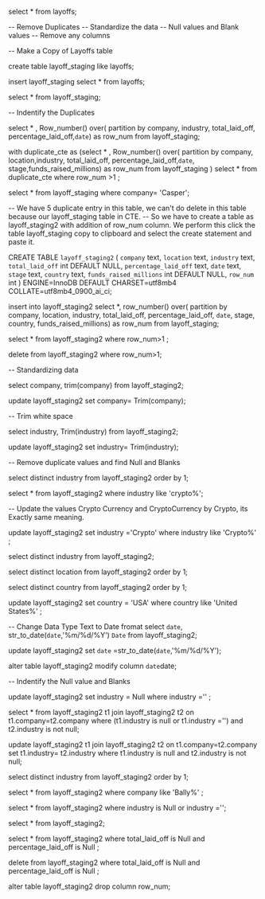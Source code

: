 select * from layoffs;

-- Remove Duplicates
-- Standardize the data
-- Null values and Blank values
-- Remove any columns

-- Make a Copy of Layoffs table

create table layoff_staging
like layoffs;

insert layoff_staging
select *
from layoffs;

select * 
from layoff_staging;

-- Indentify the  Duplicates

select * ,
Row_number() over(
partition by company, industry, total_laid_off, percentage_laid_off,`date`) as row_num
from layoff_staging;

with duplicate_cte as
(select * ,
Row_number() over(
partition by company, location,industry, total_laid_off, percentage_laid_off,`date`, stage,funds_raised_millions) as row_num
from layoff_staging
)
select * 
from duplicate_cte
where row_num >1
;

select *
from layoff_staging
where company= 'Casper';

-- We have 5 duplicate entry in this table,  we can't do delete in this table because our layoff_staging table in CTE.
-- So we have to create a table as layoff_staging2 with addition of row_num column. We perform this click the table layoff_staging copy to clipboard and select the create statement and paste it. 

CREATE TABLE `layoff_staging2` (
  `company` text,
  `location` text,
  `industry` text,
  `total_laid_off` int DEFAULT NULL,
  `percentage_laid_off` text,
  `date` text,
  `stage` text,
  `country` text,
  `funds_raised_millions` int DEFAULT NULL,
  `row_num` int
) ENGINE=InnoDB DEFAULT CHARSET=utf8mb4 COLLATE=utf8mb4_0900_ai_ci;


insert into layoff_staging2
select *,
row_number() over(
partition by company, location, industry, total_laid_off, percentage_laid_off, `date`, stage, country, funds_raised_millions)
as row_num
from layoff_staging;

select *
from layoff_staging2
where row_num>1
;

delete 
from layoff_staging2
where row_num>1;

-- Standardizing data

select company, trim(company)
from layoff_staging2;

update layoff_staging2
set company= Trim(company);

-- Trim white space

select industry, Trim(industry)
from layoff_staging2;

update layoff_staging2
set industry= Trim(industry);

-- Remove duplicate values and find Null and Blanks

select distinct industry 
from layoff_staging2
order by 1;

select * 
from layoff_staging2
where industry like 'crypto%';

-- Update the values Crypto Currency and CryptoCurrency by Crypto, its Exactly same meaning.

update layoff_staging2
set industry ='Crypto'
where industry like 'Crypto%'
;

select distinct industry 
from layoff_staging2;

select distinct location 
from layoff_staging2
order by 1;

select distinct country 
from layoff_staging2
order by 1;

update layoff_staging2
set country = 'USA'
where country like 'United States%'
;

-- Change Data Type Text to Date fromat
select `date`,
str_to_date(`date`,'%m/%d/%Y') `Date`
from layoff_staging2;

update layoff_staging2
set `date` =str_to_date(`date`,'%m/%d/%Y');

alter table layoff_staging2
modify column `date`date;

-- Indentify the Null value and Blanks

update layoff_staging2
set industry = Null
where industry =''
;

select *
from layoff_staging2 t1
join layoff_staging2 t2
	on t1.company=t2.company
where (t1.industry is null or t1.industry ='')
and t2.industry is not null;

update layoff_staging2 t1
join layoff_staging2 t2
	on t1.company=t2.company
set t1.industry= t2.industry
where t1.industry is null 
and t2.industry is not null;

select distinct industry 
from layoff_staging2
order by  1;

select *
from layoff_staging2
where company like 'Bally%'
;

select *
from layoff_staging2
where industry is Null
or industry ='';


select * 
from layoff_staging2;

select * 
from layoff_staging2
where total_laid_off is Null
and percentage_laid_off is Null
;

delete
from layoff_staging2
where total_laid_off is Null
and percentage_laid_off is Null
;

alter table layoff_staging2
drop column row_num;
